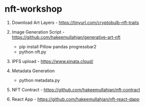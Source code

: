 # nft-workshop

1. Download Art Layers - https://tinyurl.com/cryptobulb-nft-traits

2. Image Generation Script - https://github.com/hakeemullahjan/generative-art-nft
    - pip install Pillow pandas progressbar2
    - python nft.py

3. IPFS upload - https://www.pinata.cloud/

4. Metadata Generation
    - python metadata.py

5. NFT Contract - https://github.com/hakeemullahjan/nft-contract

6. React App - https://github.com/hakeemullahjan/nft-react-dapp

